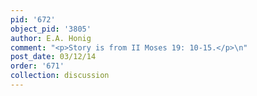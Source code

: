 ```yaml
---
pid: '672'
object_pid: '3805'
author: E.A. Honig
comment: "<p>Story is from II Moses 19: 10-15.</p>\n"
post_date: 03/12/14
order: '671'
collection: discussion
---
```

